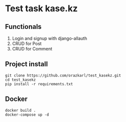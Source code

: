 # Test task  kase.kz
## Functionals 
1. Login and signup with django-allauth
2. CRUD for Post 
3. CRUD for Comment


## Project install 
```
git clone https://github.com/orazkarl/test_kasekz.git
cd test_kasekz
pip install -r requirements.txt
```

## Docker
```
docker build .
docker-compose up -d
```


